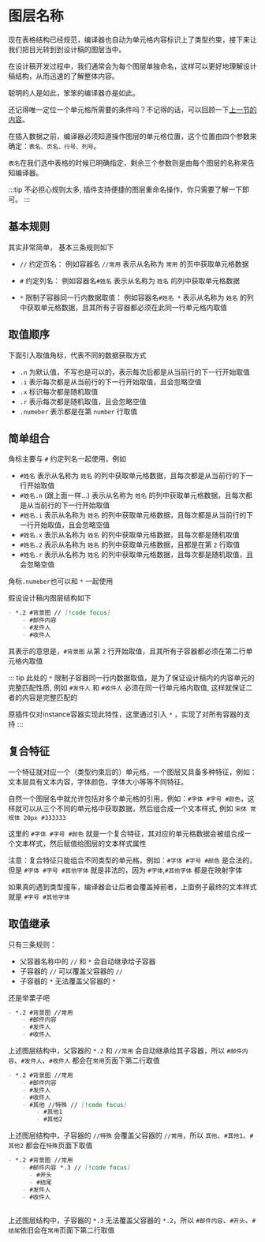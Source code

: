 # 图层名称

现在表格结构已经规范，编译器也自动为单元格内容标识上了类型约束，接下来让我们把目光转到到设计稿的图层当中。

在设计稿开发过程中，我们通常会为每个图层单独命名，这样可以更好地理解设计稿结构，从而迅速的了解整体内容。

聪明的人是如此，笨笨的编译器亦是如此。

还记得唯一定位一个单元格所需要的条件吗？不记得的话，可以回顾一下[上一节的内容](../advance/table)。

在插入数据之前，编译器必须知道操作图层的单元格位置，这个位置由四个参数来确定：`表名、页名、行号、列号`。

`表名`在我们选中表格的时候已明确指定，剩余三个参数则是由每个图层的名称来告知编译器。

:::tip
不必担心规则太多, 插件支持便捷的图层重命名操作，你只需要了解一下即可。
:::


## 基本规则

其实非常简单， 基本三条规则如下

- `//` 约定页名： 例如容器名 `//常用` 表示从名称为 `常用` 的页中获取单元格数据

- `#` 约定列名： 例如容器名`#姓名` 表示从名称为 `姓名` 的列中获取单元格数据

-  `*` 限制子容器同一行内数据取值： 例如容器名`#姓名 *` 表示从名称为 `姓名` 的列中获取单元格数据，且其所有子容器都必须在此同一行单元格内取值

## 取值顺序

下面引入取值角标，代表不同的数据获取方式
- `.n` 为默认值，不写也是可以的，表示每次后都是从当前行的下一行开始取值
- `.i` 表示每次都是从当前行的下一行开始取值，且会忽略空值
- `.x` 标识每次都是随机取值
- `.r` 表示每次都是随机取值，且会忽略空值
- `.numeber` 表示都是在第 `number` 行取值

## 简单组合

角标主要与 `#` 约定列名一起使用，例如 

- `#姓名` 表示从名称为 `姓名` 的列中获取单元格数据，且每次都是从当前行的下一行开始取值
- `#姓名.n` (跟上面一样...) 表示从名称为 `姓名` 的列中获取单元格数据，且每次都是从当前行的下一行开始取值
- `#姓名.i` 表示从名称为 `姓名` 的列中获取单元格数据，且每次都是从当前行的下一行开始取值，且会忽略空值
- `#姓名.x` 表示从名称为 `姓名` 的列中获取单元格数据，且每次都是随机取值
- `#姓名.2` 表示从名称为 `姓名` 的列中获取单元格数据，且都是在第 `2` 行取值
- `#姓名.r` 表示从名称为 `姓名` 的列中获取单元格数据，且每次都是随机取值，且会忽略空值

角标`.numeber`也可以和 `*` 一起使用

假设设计稿内图层结构如下
```md
- *.2 #背景图 // [!code focus]
    - #邮件内容
    - #发件人
    - #收件人
```
其表示的意思是，`#背景图` 从第 `2` 行开始取值，且其所有子容器都必须在第二行单元格内取值

::: tip
此处的 `*` 限制子容器同一行内数据取值，是为了保证设计稿内的内容单元的完整匹配性质, 例如 `#发件人` 和 `#收件人` 必须在同一行单元格内取值, 这样就保证二者的内容是完整匹配的

原插件仅对instance容器实现此特性，这里通过引入 `*` ，实现了对所有容器的支持
:::


## 复合特征

一个特征就对应一个（类型约束后的）单元格，一个图层又具备多种特征，例如：文本层具有文本内容，字体颜色，字体大小等等不同特征。

自然一个图层名中就允许包括对多个单元格的引用，例如：`#字体 #字号 #颜色`，这样就可以从三个不同的单元格中获取数据，然后组合成一个文本样式, 例如 `宋体 常规体 20px #333333`

这里的 `#字体 #字号 #颜色` 就是一个复合特征，其对应的单元格数据会被组合成一个文本样式，然后赋值给图层的文本样式属性

注意：复合特征只能组合不同类型的单元格，例如：`#字体 #字号 #颜色` 是合法的，但是 `#字体 #字号 #其他字体` 就是非法的，因为 `#字体`,`#其他字体` 都是在映射字体

如果真的遇到类型撞车，编译器会让后者会覆盖掉前者，上面例子最终的文本样式就是 `#字号 #其他字体`


## 取值继承

只有三条规则：

- 父容器名称中的 `//` 和 `*` 会自动继承给子容器
- 子容器的 `//` 可以覆盖父容器的 `//`
- 子容器的 `*` 无法覆盖父容器的 `*`

还是举栗子吧

```markdown
- *.2 #背景图 //常用
    - #邮件内容
    - #发件人
    - #收件人
```
上述图层结构中，父容器的 `*.2` 和 `//常用` 会自动继承给其子容器，所以 `#邮件内容`、`#发件人`、`#收件人` 都会在`常用`页面下第二行取值



```markdown
- *.2 #背景图 //常用
    - #邮件内容
    - #发件人 
    - #收件人
    - #其他 //特殊 // [!code focus]
        - #其他1
        - #其他2
```

上述图层结构中，子容器的 `//特殊` 会覆盖父容器的 `//常用`，所以 `其他`、`#其他1`、`#其他2` 都会在`特殊`页面下取值

```markdown
- *.2 #背景图 //常用
    - #邮件内容 *.3 // [!code focus]
      - #开头
      - #结尾
    - #发件人 
    - #收件人
    
```
上述图层结构中，子容器的 `*.3` 无法覆盖父容器的 `*.2`，所以 `#邮件内容`、`#开头`、`#结尾`依旧会在`常用`页面下第二行取值














